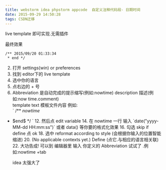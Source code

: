 ```yaml
---
title: webstorm idea phpstorm appcode  自定义注释代码段- 日期时间
date: 2015-09-29 14:50:28
tags: CSDN迁移
---
```

  live template 即可实现.无需插件

 最终效果

 
```
/** 2015/09/20 01:33:34
 * end */
```
  
  2. 打开 settings(win) or preferences 
  4. 找到 editor下的 live template 
  6. 选中你的语言 
  8. 点右边的 + 号 
  10. Abbreviation 是自动完成的提示缩写(例如:nowtime) description 描述(例如:now time.comment)   
      template text 模板文件内容 例如:   
       ` 
  /** $nowtime$ 
<ul><li>$end$ */  
`  
  12. 然后点 edit variable 
  14. 在 nowtime 一行 输入  `date("yyyy-MM-dd HH:mm:ss")`  或者 data() 等你要的格式化效果 
  16. 勾选 skip if define 点 ok 
  18. 选中 reformat according to style (会根据你输入的位置智能缩进) 
  20. (No applicable contexts yet.) Define (点它.与相应的语言相关联) 
  22. 大功告成!  可以到 编辑器里 输入 你定义的 Abbreviation 试试了 .例如:nowtime +tab

 idea 太强大了

   
  